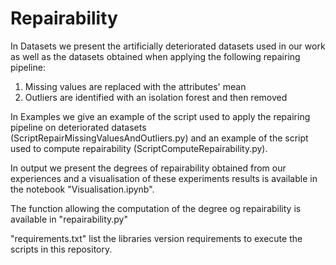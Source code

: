 # Repairability
In Datasets we present the artificially deteriorated datasets used in our work as well as the datasets obtained when 
applying the following repairing pipeline: 
1. Missing values are replaced with the attributes' mean
2. Outliers are identified with an isolation forest and then removed

In Examples we give an example of the script used to apply the repairing pipeline on 
deteriorated datasets (ScriptRepairMissingValuesAndOutliers.py) and an example of the script used 
to compute repairability (ScriptComputeRepairability.py).

In output we present the degrees of repairability obtained from our experiences and a visualisation of these 
experiments results is available in the notebook "Visualisation.ipynb".

The function allowing the computation of the degree og repairability is available in "repairability.py"

"requirements.txt" list the libraries version requirements to execute the scripts in this repository.